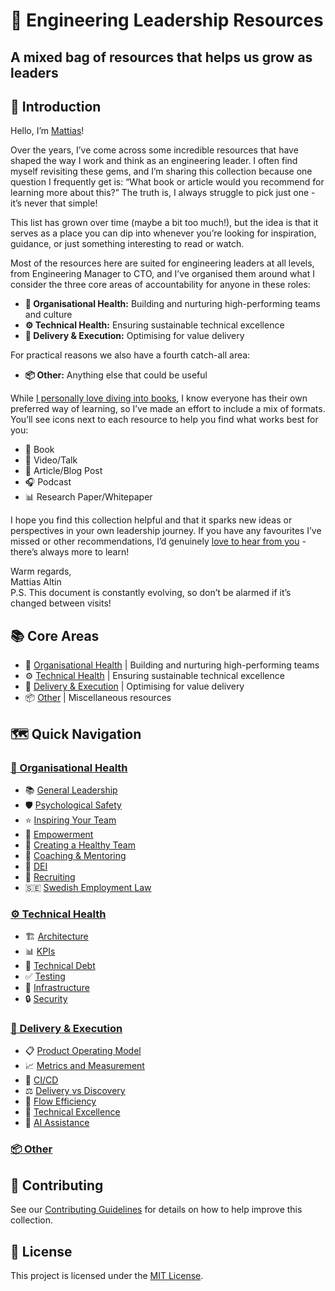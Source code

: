 # 🌱 Engineering Leadership Resources

## A mixed bag of resources that helps us grow as leaders

## 👋 Introduction

Hello, I’m [Mattias](https://www.linkedin.com/in/mattiasaltin/)\!

Over the years, I’ve come across some incredible resources that have shaped the way I work and think as an engineering leader. I often find myself revisiting these gems, and I’m sharing this collection because one question I frequently get is: “What book or article would you recommend for learning more about this?” The truth is, I always struggle to pick just one - it’s never that simple!

This list has grown over time (maybe a bit too much!), but the idea is that it serves as a place you can dip into whenever you’re looking for inspiration, guidance, or just something interesting to read or watch.

Most of the resources here are suited for engineering leaders at all levels, from Engineering Manager to CTO, and I’ve organised them around what I consider the three core areas of accountability for anyone in these roles:

- **🧠 Organisational Health:** Building and nurturing high-performing teams and culture  
- **⚙️ Technical Health:** Ensuring sustainable technical excellence  
- **🚀 Delivery & Execution:** Optimising for value delivery

For practical reasons we also have a fourth catch-all area:

- **📦 Other:** Anything else that could be useful

While [I personally love diving into books](https://www.goodreads.com/review/list/67804807-mattias-altin?utf8=%E2%9C%93&ref=nav_mybooks&shelf=read&utf8=%E2%9C%93&title=mattias-altin&per_page=infinite), I know everyone has their own preferred way of learning, so I’ve made an effort to include a mix of formats. You’ll see icons next to each resource to help you find what works best for you:

- 📘 Book  
- 🎥 Video/Talk  
- 📄 Article/Blog Post  
- 🎧 Podcast  
- 📊 Research Paper/Whitepaper

I hope you find this collection helpful and that it sparks new ideas or perspectives in your own leadership journey. If you have any favourites I’ve missed or other recommendations, I’d genuinely [love to hear from you](CONTRIBUTING.md) - there’s always more to learn!

Warm regards,  
Mattias Altin  
P.S. This document is constantly evolving, so don’t be alarmed if it’s changed between visits!

## 📚 Core Areas

- 🧠 [Organisational Health](org-health/) | Building and nurturing high-performing teams
- ⚙️ [Technical Health](tech-health/) | Ensuring sustainable technical excellence
- 🚀 [Delivery & Execution](delivery-execution/) | Optimising for value delivery
- 📦 [Other](other/) | Miscellaneous resources

## 🗺️ Quick Navigation

### [🧠 Organisational Health](org-health/)

- 📚 [General Leadership](org-health/general-leadership.md)
- 🛡️ [Psychological Safety](org-health/psychological-safety.md)
- ⭐ [Inspiring Your Team](org-health/inspiring-your-team.md)
- 🔑 [Empowerment](org-health/empowerment.md)
- 🤝 [Creating a Healthy Team](org-health/creating-a-healthy-effective-team.md)
- 🎯 [Coaching & Mentoring](org-health/coaching-and-mentoring.md)
- 🌈 [DEI](org-health/dei.md)
- 🧲 [Recruiting](org-health/recruiting.md)
- 🇸🇪 [Swedish Employment Law](org-health/swedish-employment-law.md)

### [⚙️ Technical Health](tech-health/)

- 🏗️ [Architecture](tech-health/architecture.md)
- 📊 [KPIs](tech-health/kpis.md)
- 💸 [Technical Debt](tech-health/technical-debt.md)
- ✅ [Testing](tech-health/testing.md)
- 🔧 [Infrastructure](tech-health/infrastructure.md)
- 🔒 [Security](tech-health/security.md)

### [🚀 Delivery & Execution](delivery-execution/)

- 📋 [Product Operating Model](delivery-execution/product-operating-model.md)
- 📈 [Metrics and Measurement](delivery-execution/metrics-and-measurement.md)
- 🔄 [CI/CD](delivery-execution/continuous-integration-and-delivery.md)
- ⚖️ [Delivery vs Discovery](delivery-execution/balancing-delivery-vs-discovery.md)
- 🌊 [Flow Efficiency](delivery-execution/flow-efficiency.md)
- 💫 [Technical Excellence](delivery-execution/technical-excellence-in-delivery.md)
- 🤖 [AI Assistance](delivery-execution/ai-assistance.md)

### [📦 Other](other/)

## 🤝 Contributing

See our [Contributing Guidelines](CONTRIBUTING.md) for details on how to help improve this collection.

## 📝 License

This project is licensed under the [MIT License](../LICENSE).
